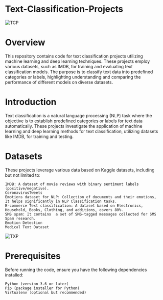 # Text-Classification-Projects
![TCP](https://s31.picofile.com/file/8469955734/1_rnko_Sy3iEQ_sUbzmU4A_A.png)

# Overview

This repository contains code for text classification projects utilizing machine learning and deep learning techniques. These projects employ various datasets, such as IMDB, for training and evaluating text classification models. The purpose is to classify text data into predefined categories or labels, highlighting understanding and comparing the performance of different models on diverse datasets.

# Introduction

Text classification is a natural language processing (NLP) task where the objective is to establish predefined categories or labels for text data automatically. These projects investigate the application of machine learning and deep learning methods for text classification, utilizing datasets like IMDB, for training and testing.

# Datasets

These projects leverage various data based on Kaggle datasets, including but not limited to:

    IMDB: A dataset of movie reviews with binary sentiment labels (positive/negative).
    CoronavirusTweets
    Emotions dataset for NLP: Collection of documents and their emotions, It helps significantly in NLP Classification tasks.
    E-commerce Text classification: A dataset based on Electronics, Household, Books, Clothing, and additions, covers 80%.
    SMS spam: It contains  a set of SMS-tagged messages collected for SMS Spam research.
    Emotion Detection
    Medical Text Dataset

![TXP](https://www.embedded-robotics.com/wp-content/uploads/2022/06/How-to-train-CNN-for-multi-label-text-classification.png)


# Prerequisites

Before running the code, ensure you have the following dependencies installed:

    Python (version 3.6 or later)
    Pip (package installer for Python)
    Virtualenv (optional but recommended)
